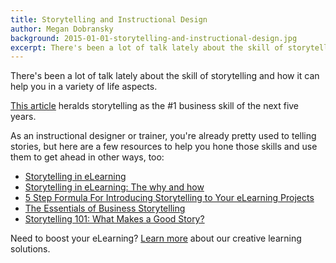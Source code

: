 ```yaml
---
title: Storytelling and Instructional Design
author: Megan Dobransky
background: 2015-01-01-storytelling-and-instructional-design.jpg
excerpt: There's been a lot of talk lately about the skill of storytelling and how it can help you in a variety of life aspects.
---
```

There's been a lot of talk lately about the skill of storytelling and how it can help you in a variety of life aspects.

[This article](http://linkd.in/17mLfZK) heralds storytelling as the #1 business skill of the next five years.

As an instructional designer or trainer, you're already pretty used to telling stories, but here are a few resources to help you hone those skills and use them to get ahead in other ways, too:

* [Storytelling in eLearning](http://bit.ly/13nmXSC) 
* [Storytelling in eLearning: The why and how](http://bit.ly/13nn80h)
* [5 Step Formula For Introducing Storytelling to Your eLearning Projects](http://bit.ly/13nngwD)
* [The Essentials of Business Storytelling](http://slidesha.re/13nnoML)
* [Storytelling 101: What Makes a Good Story?](http://bit.ly/13nnCDF)

Need to boost your eLearning? [Learn more](#) about our creative learning solutions.
